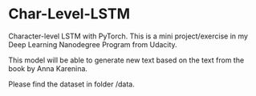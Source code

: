 # Char-Level-LSTM
Character-level LSTM with PyTorch. This is a mini project/exercise in my Deep Learning Nanodegree Program from Udacity.

This model will be able to generate new text based on the text from the book by Anna Karenina.

Please find the dataset in folder /data.
